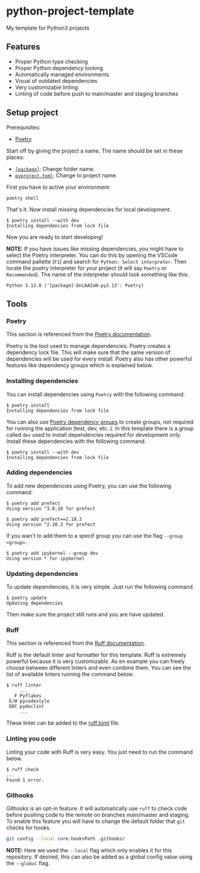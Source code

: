 # python-project-template

My template for Python3 projects

## Features

- Proper Python type checking
- Proper Python dependency locking
- Automatically managed environments
- Visual of outdated dependencies
- Very customizable linting
- Linting of code before push to main/master and staging branches

## Setup project

Prerequisites:

- [Poetry](https://python-poetry.org/docs/#installation)

Start off by giving the project a name. The name should be set in these places:

- [`[package]`](/[package]/): Change folder name.
- [`pyproject.toml`](pyproject.toml#L2): Change to project name.

First you have to active your environment:

```shell
poetry shell
```

That's it. Now install missing dependencies for local development:

```shell
$ poetry install --with dev
Installing dependencies from lock file
```

Now you are ready to start developing!

**NOTE:** If you have issues like missing dependencies, you might have to select the Poetry interpreter.
You can do this by opening the VSCode command pallette (`F1`) and search for `Python: Select interpreter`.
Then locate the poetry interpreter for your project (it will say `Poetry` or `Recommended`). The name of
the interpreter should look something like this:

```text
Python 3.13.0 ('[package]-DncAA2aN-py3.13': Poetry)
```

## Tools

### Poetry

This section is referenced from the [Poetry documentation](https://python-poetry.org/docs/).

Poetry is the tool used to manage dependencies. Poetry creates a dependency lock file. This will make sure
that the same version of dependencies will be used for every install. Poetry also has other powerful features like
dependency groups which is explained below.

### Installing dependencies

You can install dependencies using `Poetry` with the following command:

```shell
$ poetry install
Installing dependencies from lock file
```

You can also use [Poetry dependency groups](https://python-poetry.org/docs/managing-dependencies/)
to create groups, not required for running the application (test, dev, etc..). In this template there is
a group called `dev` used to install dependencies required for development only. Install these dependencies
with the following command.

```shell
$ poetry install --with dev
Installing dependencies from lock file
```

### Adding dependencies

To add new dependencies using Poetry, you can use the following command:

```shell
$ poetry add prefect
Using version ^3.0.10 for prefect

$ poetry add prefect==2.18.3
Using version ^2.18.3 for prefect
```

If you wan't to add them to a specif group you can use the flag `--group <group>`.

```shell
$ poetry add ipykernel --group dev
Using version * for ipykernel 
```

### Updating dependencies

To update dependencies, it is very simple. Just run the following command.

```shell
$ poetry update
Updating dependencies
```

Then make sure the project still runs and you are have updated.

### Ruff

This section is referenced from the [Ruff documentation](https://docs.astral.sh/ruff/).

Ruff is the default linter and formatter for this template. Ruff is extremely powerful
because it is very customizable. As en example you can freely choose between different linters
and even combine them. You can see the list of available linters running the command below.

```shell
$ ruff linter
     ...
   F Pyflakes
 E/W pycodestyle
 DOC pydoclint
     ...
```

These linter can be added to the [ruff.toml](ruff.toml) file.

### Linting you code

Linting your code with Ruff is very easy. You just need to run the command below.

```shell
$ ruff check
...
Found 1 error.
```

### Githooks

Githooks is an opt-in feature. It will automatically use `ruff` to check code before pushing
code to the remote on branches main/master and staging. To enable this feature you will have to
change the default folder that `git` checks for hooks.

```bash
git config --local core.hooksPath .githooks/
```

**NOTE:** Here we used the `--local` flag which only enables it for this repository. If desired, this
can also be added as a global config value using the `--global` flag.
